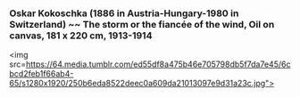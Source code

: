 ### Oskar Kokoschka (1886 in Austria-Hungary-1980 in Switzerland) ~~ The storm or the fiancée of the wind, Oil on canvas, 181 x 220 cm, 1913-1914
<img src=https://64.media.tumblr.com/ed55df8a475b46e705798db5f7da7e45/6cbcd2feb1f66ab4-65/s1280x1920/250b6eda8522deec0a609da21013097e9d31a23c.jpg">



